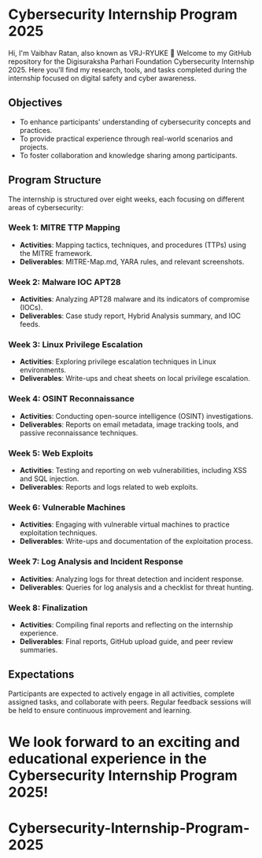 # Cybersecurity Internship Program 2025

Hi, I'm Vaibhav Ratan, also known as VRJ-RYUKE 👾
Welcome to my GitHub repository for the Digisuraksha Parhari Foundation Cybersecurity Internship 2025.
Here you'll find my research, tools, and tasks completed during the internship focused on digital safety and cyber awareness.


## Objectives

- To enhance participants' understanding of cybersecurity concepts and practices.
- To provide practical experience through real-world scenarios and projects.
- To foster collaboration and knowledge sharing among participants.

## Program Structure

The internship is structured over eight weeks, each focusing on different areas of cybersecurity:

### Week 1: MITRE TTP Mapping
- **Activities**: Mapping tactics, techniques, and procedures (TTPs) using the MITRE framework.
- **Deliverables**: MITRE-Map.md, YARA rules, and relevant screenshots.

### Week 2: Malware IOC APT28
- **Activities**: Analyzing APT28 malware and its indicators of compromise (IOCs).
- **Deliverables**: Case study report, Hybrid Analysis summary, and IOC feeds.

### Week 3: Linux Privilege Escalation
- **Activities**: Exploring privilege escalation techniques in Linux environments.
- **Deliverables**: Write-ups and cheat sheets on local privilege escalation.

### Week 4: OSINT Reconnaissance
- **Activities**: Conducting open-source intelligence (OSINT) investigations.
- **Deliverables**: Reports on email metadata, image tracking tools, and passive reconnaissance techniques.

### Week 5: Web Exploits
- **Activities**: Testing and reporting on web vulnerabilities, including XSS and SQL injection.
- **Deliverables**: Reports and logs related to web exploits.

### Week 6: Vulnerable Machines
- **Activities**: Engaging with vulnerable virtual machines to practice exploitation techniques.
- **Deliverables**: Write-ups and documentation of the exploitation process.

### Week 7: Log Analysis and Incident Response
- **Activities**: Analyzing logs for threat detection and incident response.
- **Deliverables**: Queries for log analysis and a checklist for threat hunting.

### Week 8: Finalization
- **Activities**: Compiling final reports and reflecting on the internship experience.
- **Deliverables**: Final reports, GitHub upload guide, and peer review summaries.

## Expectations

Participants are expected to actively engage in all activities, complete assigned tasks, and collaborate with peers. Regular feedback sessions will be held to ensure continuous improvement and learning.

We look forward to an exciting and educational experience in the Cybersecurity Internship Program 2025!
=======
# Cybersecurity-Internship-Program-2025

